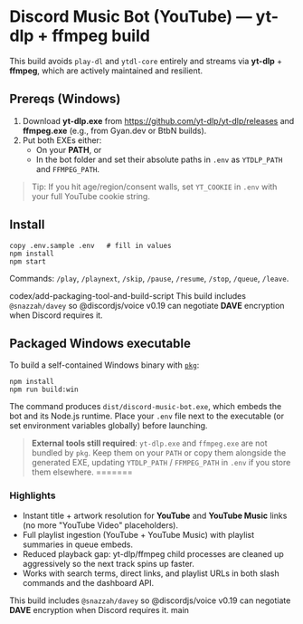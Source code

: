 # Discord Music Bot (YouTube) — yt-dlp + ffmpeg build

This build avoids `play-dl` and `ytdl-core` entirely and streams via **yt-dlp** + **ffmpeg**, which are actively maintained and resilient.

## Prereqs (Windows)
1. Download **yt-dlp.exe** from https://github.com/yt-dlp/yt-dlp/releases and **ffmpeg.exe** (e.g., from Gyan.dev or BtbN builds).
2. Put both EXEs either:
   - On your **PATH**, or
   - In the bot folder and set their absolute paths in `.env` as `YTDLP_PATH` and `FFMPEG_PATH`.

> Tip: If you hit age/region/consent walls, set `YT_COOKIE` in `.env` with your full YouTube cookie string.

## Install
```
copy .env.sample .env   # fill in values
npm install
npm start
```

Commands: `/play`, `/playnext`, `/skip`, `/pause`, `/resume`, `/stop`, `/queue`, `/leave`.

codex/add-packaging-tool-and-build-script
This build includes `@snazzah/davey` so @discordjs/voice v0.19 can negotiate **DAVE** encryption when Discord requires it.

## Packaged Windows executable
To build a self-contained Windows binary with [`pkg`](https://github.com/vercel/pkg):

```
npm install
npm run build:win
```

The command produces `dist/discord-music-bot.exe`, which embeds the bot and its Node.js runtime. Place your `.env` file next to
the executable (or set environment variables globally) before launching.

> **External tools still required**: `yt-dlp.exe` and `ffmpeg.exe` are not bundled by `pkg`. Keep them on your `PATH` or copy
> them alongside the generated EXE, updating `YTDLP_PATH` / `FFMPEG_PATH` in `.env` if you store them elsewhere.
=======
### Highlights
- Instant title + artwork resolution for **YouTube** and **YouTube Music** links (no more "YouTube Video" placeholders).
- Full playlist ingestion (YouTube + YouTube Music) with playlist summaries in queue embeds.
- Reduced playback gap: yt-dlp/ffmpeg child processes are cleaned up aggressively so the next track spins up faster.
- Works with search terms, direct links, and playlist URLs in both slash commands and the dashboard API.

This build includes `@snazzah/davey` so @discordjs/voice v0.19 can negotiate **DAVE** encryption when Discord requires it.
main
